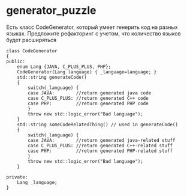 # generator_puzzle
Есть класс CodeGenerator, который умеет генерить код на разных языках.
Предложите рефакторинг с учетом, что количество языков будет расширяться

```
class CodeGenerator
{
public:
    enum Lang {JAVA, C_PLUS_PLUS, PHP};
    CodeGenerator(Lang language) { _language=language; }
    std::string generateCode()
    {
        switch(_language) {
        case JAVA:        //return generated java code
        case C_PLUS_PLUS: //return generated C++ code
        case PHP:         //return generated PHP code
        }
        throw new std::logic_error("Bad language");
    }
    std::string someCodeRelatedThing() // used in generateCode()
    {
        switch(_language) {
        case JAVA:        //return generated java-related stuff
        case C_PLUS_PLUS: //return generated C++-related stuff
        case PHP:         //return generated PHP-related stuff
        }
        throw new std::logic_error("Bad language");
    }

private:
    Lang _language;
}
```
